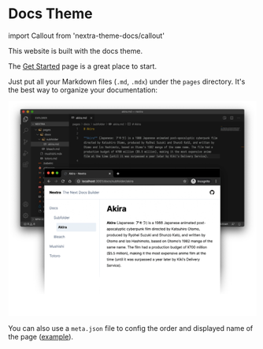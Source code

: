 # Docs Theme

import Callout from 'nextra-theme-docs/callout'

This website is built with the docs theme.

The [Get Started](https://github.com/cistov/nextra/tree/2e5bd86b7c2ff2a27c03243453688c6644dd4c4f/get-started/README.md) page is a great place to start.

Just put all your Markdown files \(`.md`, `.mdx`\) under the `pages` directory. It's the best way to organize your documentation:

![](../../../.gitbook/assets/demo.png)

You can also use a `meta.json` file to config the order and displayed name of the page \([example](https://github.com/shuding/nextra/blob/master/pages/meta.json)\).

